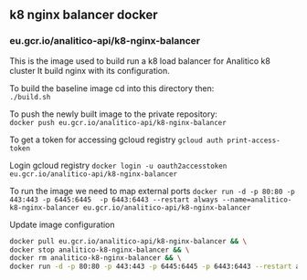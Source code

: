 
## k8 nginx balancer docker
### eu.gcr.io/analitico-api/k8-nginx-balancer

This is the image used to build run a k8 load balancer for Analitico k8 cluster
It build nginx with its configuration.

To build the baseline image cd into this directory then:  
`./build.sh`

To push the newly built image to the private repository:  
`docker push eu.gcr.io/analitico-api/k8-nginx-balancer`

To get a token for accessing gcloud registry
`gcloud auth print-access-token`

Login gcloud registry
`docker login -u oauth2accesstoken eu.gcr.io/analitico-api/k8-nginx-balancer`

To run the image we need to map external ports
`docker run -d -p 80:80 -p 443:443 -p 6445:6445  -p 6443:6443 --restart always --name=analitico-k8-nginx-balancer eu.gcr.io/analitico-api/k8-nginx-balancer`

Update image configuration

```bash
docker pull eu.gcr.io/analitico-api/k8-nginx-balancer && \
docker stop analitico-k8-nginx-balancer && \
docker rm analitico-k8-nginx-balancer && \
docker run -d -p 80:80 -p 443:443 -p 6445:6445 -p 6443:6443 --restart always --name=analitico-k8-nginx-balancer eu.gcr.io/analitico-api/k8-nginx-balancer
```